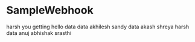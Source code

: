 # SampleWebhook
harsh
you
getting
hello
data
data
akhilesh
sandy
data
akash
shreya
harsh
data
anuj
abhishak
srasthi
